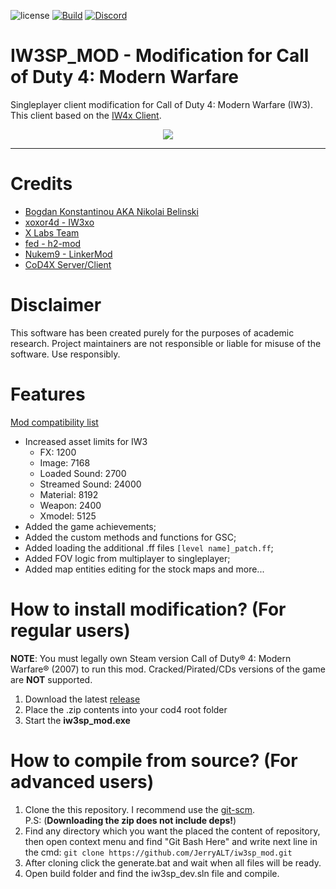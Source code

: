 ![license](https://img.shields.io/github/license/JerryALT/iw3sp_mod.svg)
[![Build](https://github.com/JerryALT/iw3sp_mod/workflows/Build/badge.svg)](https://github.com/JerryALT/iw3sp_mod/actions)
[![Discord](https://img.shields.io/discord/1091304681822752778?color=%237289DA&label=members&logo=discord&logoColor=%23FFFFFF)](https://discord.gg/YzNZSEMAnf)

# IW3SP_MOD - Modification for Call of Duty 4: Modern Warfare

Singleplayer client modification for Call of Duty 4: Modern Warfare (IW3). This client based on the [IW4x Client](https://github.com/XLabsProject/iw4x-client).

<p align="center">
  <img src="assets/github/banner.png?raw=true"/>
</p>

___

# Credits
- [Bogdan Konstantinou AKA Nikolai Belinski](https://github.com/Nikolai2390)
- [xoxor4d - IW3xo](https://github.com/xoxor4d/iw3xo-dev)
- [X Labs Team](https://github.com/XLabsProject)
- [fed - h2-mod](https://github.com/fedddddd/h2-mod)
- [Nukem9 - LinkerMod](https://github.com/Nukem9/LinkerMod)
- [CoD4X Server/Client](https://github.com/callofduty4x)

# Disclaimer
This software has been created purely for the purposes of academic research. Project maintainers are not responsible or liable for misuse of the software. Use responsibly.

# Features
[Mod compatibility list](https://github.com/JerryALT/iw3sp_mod/wiki/Mod-compatibility-list)

- Increased asset limits for IW3
  - FX: 1200
  - Image: 7168
  - Loaded Sound: 2700
  - Streamed Sound: 24000
  - Material: 8192
  - Weapon: 2400
  - Xmodel: 5125
- Added the game achievements;
- Added the custom methods and functions for GSC;
- Added loading the additional .ff files `[level name]_patch.ff`;
- Added FOV logic from multiplayer to singleplayer;
- Added map entities editing for the stock maps and more...

# How to install modification? (For regular users)
**NOTE**: You must legally own Steam version Call of Duty® 4: Modern Warfare® (2007) to run this mod. Cracked/Pirated/CDs versions of the game are **NOT** supported.
1. Download the latest [release](https://github.com/JerryALT/iw3sp_mod/releases/latest)
2. Place the .zip contents into your cod4 root folder
3. Start the **iw3sp_mod.exe**

# How to compile from source? (For advanced users)
1. Clone the this repository. I recommend use the [git-scm](https://git-scm.com/downloads).
</br>P.S: (**Downloading the zip does not include deps!**)</br>
2. Find any directory which you want the placed the content of repository, then open context menu and find "Git Bash Here" and write next line in the cmd: `git clone https://github.com/JerryALT/iw3sp_mod.git`
3. After cloning click the generate.bat and wait when all files will be ready.
4. Open build folder and find the iw3sp_dev.sln file and compile.
